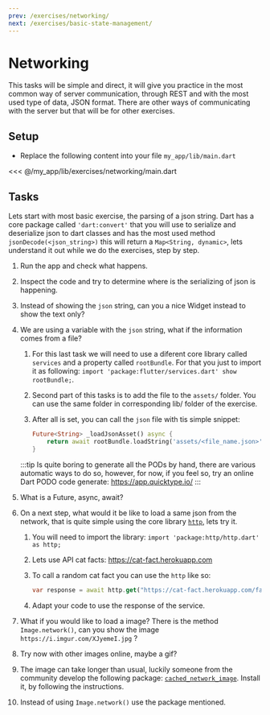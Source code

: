 ```yaml
---
prev: /exercises/networking/
next: /exercises/basic-state-management/
---
```


# Networking

This tasks will be simple and direct, it will give you practice in the most common way of server communication, through REST and with the most used type of data, JSON format. There are other ways of communicating with the server but that will be for other exercises.

## Setup

- Replace the following content into your file `my_app/lib/main.dart`

<<< @/my_app/lib/exercises/networking/main.dart

## Tasks

Lets start with most basic exercise, the parsing of a json string. Dart has a core package called `'dart:convert'` that you will use to serialize and deserialize json to dart classes and has the most used method `jsonDecode(<json_string>)` this will return a `Map<String, dynamic>`, lets understand it out while we do the exercises, step by step.

1. Run the app and check what happens.
2. Inspect the code and try to determine where is the serializing of json is happening.
3. Instead of showing the `json` string, can you a nice Widget instead to show the text only?
4. We are using a variable with the `json` string, what if the information comes from a file?
   1. For this last task we will need to use a diferent core library called `services` and a property called `rootBundle`. For that you just to import it as following: `import 'package:flutter/services.dart' show rootBundle;`.
   2. Second part of this tasks is to add the file to the `assets/` folder. You can use the same folder in corresponding lib/ folder of the exercise.
   3. After all is set, you can call the `json` file with tis simple snippet:

        ``` dart
        Future<String> _loadJsonAsset() async {
            return await rootBundle.loadString('assets/<file_name.json>');
        }
        ```

    :::tip
    Is quite boring to generate all the PODs by hand, there are various automatic ways to do so, however, for now, if you feel so, try an online Dart PODO code generate: https://app.quicktype.io/
    :::

5. What is a Future, async, await?
6. On a next step, what would it be like to load a same json from the network, that is quite simple using the core library [`http`](https://pub.dartlang.org/packages/http), lets try it.
   1. You will need to import the library: `import 'package:http/http.dart' as http;`
   2. Lets use API cat facts: https://cat-fact.herokuapp.com
   3. To call a random cat fact you can use the `http` like so:

        ``` dart
        var response = await http.get("https://cat-fact.herokuapp.com/facts/random");
        ```

   4. Adapt your code to use the response of the service.

7. What if you would like to load a image? There is the method `Image.network()`, can you show the image `https://i.imgur.com/XJyemeI.jpg` ?
8. Try now with other images online, maybe a gif?
9. The image can take longer than usual, luckily someone from the community develop the following package: [`cached_network_image`](https://pub.dartlang.org/packages/cached_network_image). Install it, by following the instructions.
10. Instead of using `Image.network()` use the package mentioned.